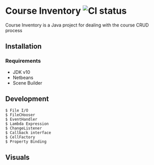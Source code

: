 # Course Inventory ![CI status](https://img.shields.io/badge/build-passing-brightgreen.svg)

Course Inventory is a Java project for dealing with the course CRUD process

## Installation

### Requirements
* JDK v10
* Netbeans
* Scene Builder

## Development
```
$ File I/O
$ FileCHooser
$ EventHandler
$ Lambda Expression
$ ChangeListener
$ Callback interface
$ CellFactory
$ Property Binding
```
## Visuals


